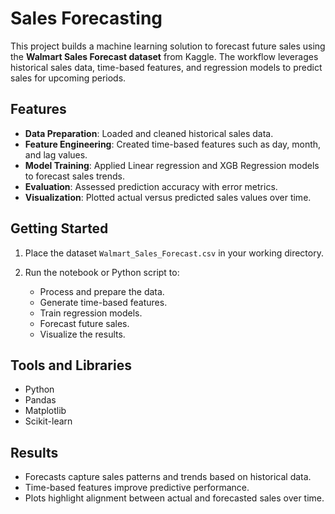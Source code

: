 # Sales Forecasting

This project builds a machine learning solution to forecast future sales using the **Walmart Sales Forecast dataset** from Kaggle. The workflow leverages historical sales data, time-based features, and regression models to predict sales for upcoming periods.

## Features

* **Data Preparation**: Loaded and cleaned historical sales data.
* **Feature Engineering**: Created time-based features such as day, month, and lag values.
* **Model Training**: Applied Linear regression and XGB Regression models to forecast sales trends.
* **Evaluation**: Assessed prediction accuracy with error metrics.
* **Visualization**: Plotted actual versus predicted sales values over time.

## Getting Started

1. Place the dataset `Walmart_Sales_Forecast.csv` in your working directory.
2. Run the notebook or Python script to:

   * Process and prepare the data.
   * Generate time-based features.
   * Train regression models.
   * Forecast future sales.
   * Visualize the results.

## Tools and Libraries

* Python
* Pandas
* Matplotlib
* Scikit-learn

## Results

* Forecasts capture sales patterns and trends based on historical data.
* Time-based features improve predictive performance.
* Plots highlight alignment between actual and forecasted sales over time.
